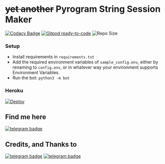 # ~~yet another~~ Pyrogram String Session Maker

[![Codacy Badge](https://app.codacy.com/project/badge/Grade/01a4ef83e3a64a92b24d855aaed05c3a)](https://www.codacy.com/gh/IMSARAVANAKRISH/SessionMaker/dashboard?utm_source=github.com&amp;utm_medium=referral&amp;utm_content=IMSARAVANAKRISH/SessionMaker&amp;utm_campaign=Badge_Grade) [![Gitpod ready-to-code](https://img.shields.io/badge/Gitpod-ready--to--code-blue?logo=gitpod)](https://gitpod.io/#https://github.com/IMSARAVANAKRISH/SessionMaker) ![Repo Size](https://img.shields.io/github/repo-size/IMSARAVANAKRISH/SessionMaker)


### Setup
-  Install requirements in `requirements.txt`
-  Add the required environment variables of `sample_config.env`, either by renaming to `config.env`, or in whatever way your environment supports Environment Variables.
-  Run the bot: `python3 -m bot`


### Heroku

[![Deploy](https://www.herokucdn.com/deploy/button.svg)](https://heroku.com/deploy)


## Find me here

[![telegram badge](https://img.shields.io/badge/SARAVANAKRISH-30302f?style=flat&logo=telegram)](https://t.me/SARAVANAKRISH)

## Credits, and Thanks to

[![telegram badge](https://img.shields.io/badge/SpEcHIDe-30302f?style=flat&logo=telegram)](https://t.me/SpEcHIDe)
[![telegram badge](https://img.shields.io/badge/IMVETRI-30302f?style=flat&logo=telegram)](https://t.me/IMVETRI)

